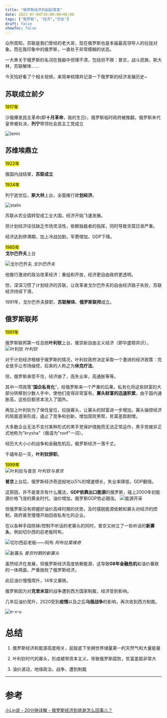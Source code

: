 ```yaml
---
title: "俄罗斯经济的起起落落"
date: 2022-07-04T18:00:00+08:00
tags: ["俄罗斯", "经济","历史"]
draft: false
showToc: false
---
```

众所周知，苏联是我们曾经的老大哥，现在俄罗斯也是本届最高领导人的拉拢对象。而在我印象中的俄罗斯，一直处于非常模糊的状态。

一大串关于俄罗斯的名词在我脑中但理不清，包括但不限：普京，战斗民族，斯大林，苏联解体……


今天恰好看了个相关视频，来简单梳理并记录一下俄罗斯的经济发展历史~


## 苏联成立前夕
<mark>1917年</mark>     

沙俄爆发民主革命(即**十月革命**，我的生日)，俄罗斯临时政府被推翻，俄罗斯末代皇帝被处决，**列宁**带领社会民主工党成立

![lenin](https://photo-cms-vovworld.zadn.vn/w730/uploaded/vovworld/drsoxreyxq/2017_11_07/cachmangthangmuoingadadelaibaihocquybauchocongcuocdoimoicuavietnam_zdxq.jpg)


## 苏维埃鼎立
<mark>1922年</mark>     


俄国内战结束，**苏联成立**

<mark>1924年</mark>     


列宁逝世后，**斯大林**上台，全面推行**计划经济**。

![stalin](https://nic-gz-1308403500.file.myqcloud.com/posts/Russia-Ecomonic-Brief-2022-07-05-00-14-00.png)

苏联从农业国转型成工业大国，经济开始飞速发展。

但计划经济往往缺乏市场灵活性，依赖独裁者的指挥，同时导致贪腐日渐严重。

经济达到停滞期，加上冷战加剧，军费增加，GDP下降。

<mark>1985年</mark>     
**戈尔巴乔夫**上台

![戈尔巴乔夫](https://nic-gz-1308403500.file.myqcloud.com/posts/Russia-ecomonic-brief-2022-07-04-19-41-33.png "戈尔巴乔夫")
*戈尔巴乔夫*  


他推行激进的政治改革经济：重组和开放，经济更自由政府更透明。

但，深深习惯了计划经济的苏联，让改革者戈尔巴乔夫的自由经济路子失败，苏联经济持续下滑。

1991年，戈尔巴乔夫辞职，**苏联解体**。**俄罗斯联邦**成立。

## 俄罗斯联邦
<mark>1991年</mark>     

俄罗斯联邦第一任总统**叶利钦**上台，推崇新自由主义经济（即华盛顿共识）。
![叶利钦](http://discovery.cctv.com/20070424/images/1177395900475_1177395900475.jpg)
*叶利钦*

对于计划经济根植于俄罗斯的情况，叶利钦政府决定采取一个激进的经济政策：完全放手让市场操控，后来的人称之为**休克疗法**。

但，俄罗斯承受不住，经济崩了，高失业率，高通胀等等。

其中一项政策“**国企私有化**”，给俄罗斯来一个严重的后果。私有化将这些财富的大部分转移到少数人手中，使他们变得非常富有。**寡头财富的迅速积累**，由于国内通胀高，这些巨额资本流入了国外。

再加上叶利钦为了保住皇位，拉拢寡头，让寡头的财富进一步增加。寡头操控经济的局面逐渐形成，遏止了竞争和创新，增加腐败黑帮，贫富差距剧增。

大多数企业无法不支付某种形式的黑手党保护措施而无法正常运作，黑手党被非正式地称为"krysha"（俄语为"roof"一词）。

经历大大小小的战争和金融危机后，俄罗斯经济一落千丈。

千禧年前一天，**叶利钦辞职**。

<mark>1999年</mark>     
![叶利钦与普京](http://p6.itc.cn/images01/20200824/5a368c911175426bbf968e78e3e2b908.jpeg)
*叶利钦与普京*

**普京**上台后，俄罗斯经济奇迹般地以5%的增速增长，失业率降低，GDP翻倍。

这原因，并不是普京有什么魔法，**GDP依靠出口能源**的俄罗斯，碰上2000年初能源价格飞涨的黄金时代。油价增加，俄罗斯GDP势必跟涨。
![能源开采](https://nic-gz-1308403500.file.myqcloud.com/posts/Russia-ecomonic-brief-2022-07-04-19-36-26.png "能源开采")  


但俄罗斯没有把握好油价高峰时期的优势，及时摆脱能源依赖和寡头对经济的控制，政府甚至慢慢开始回收私有化的企业。

在以各种手段除掉/控制不听话的老寡头的同时，普京又树立了一些听话的**新寡头**，例如切尔西的前老板阿布。

![切尔西前老板——阿布](https://nic-gz-1308403500.file.myqcloud.com/posts/Russia-ecomonic-brief-2022-07-04-19-35-08.png "切尔西前老板——阿布拉莫维奇")
*阿布拉莫维奇*   


![新寡头](https://nic-gz-1308403500.file.myqcloud.com/posts/Russia-ecomonic-brief-2022-07-04-19-30-04.png "普京时期的新寡头")
*普京时期的新寡头*  


虽然经济在发展，但俄罗斯经济高度依赖能源，这导致**08年金融危机**和油价暴跌的一体两面，严重挫败了俄罗斯经济。

此后油价慢慢爬升，14年又暴跌。

俄罗斯因为对**克里米亚**的战争遭到西方国家制裁，经济受到影响。

几年后油价爬升，2020受到**疫情**以及之后**乌俄战争**的影响，再次收到西方制裁。

![e-v-u](https://p3.itc.cn/q_70/images01/20220416/d14f3d382cea46968d26e31b0441597b.jpeg)

# 总结

1. 俄罗斯经济和能源高度相关，屁股底下坐拥世界储量第一的天然气和大量能量

2. 叶利钦时代的寡头，形成裙带资本主义，导致俄罗斯腐败，贫富差距非常大

3. 油价波动，地缘政治，战争，遭到制裁

---
# 参考
[小Lin说 - 20分钟详解 - 俄罗斯经济到底是怎么回事儿？](https://www.youtube.com/watch?v=aJ957mEAFis)